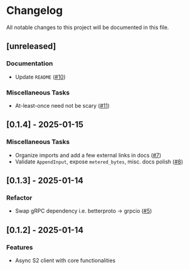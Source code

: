 # Changelog

All notable changes to this project will be documented in this file.

## [unreleased]

### Documentation

- Update `README` ([#10](https://github.com/s2-streamstore/s2-sdk-python/issues/10))

### Miscellaneous Tasks

- At-least-once need not be scary ([#11](https://github.com/s2-streamstore/s2-sdk-python/issues/11))

## [0.1.4] - 2025-01-15

### Miscellaneous Tasks

- Organize imports and add a few external links in docs ([#7](https://github.com/s2-streamstore/s2-sdk-python/issues/7))
- Validate `AppendInput`, expose `metered_bytes`, misc. docs polish ([#8](https://github.com/s2-streamstore/s2-sdk-python/issues/8))

## [0.1.3] - 2025-01-14

### Refactor

- Swap gRPC dependency i.e. betterproto -> grpcio ([#5](https://github.com/s2-streamstore/s2-sdk-python/issues/5))

## [0.1.2] - 2025-01-14

### Features

- Async S2 client with core functionalities

<!-- generated by git-cliff -->
